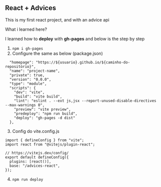 ## React + Advices

This is my first react project, and with an advice api

What i learned here?

I learned how to **deploy** with **gh-pages** and below is the step by step

1. `npm i gh-pages`
2. Configure the same as below (package.json)
```
  "homepage": "https://${usuario}.github.io/${caminho-do-repositório}",
  "name": "project-name",
  "private": true,
  "version": "0.0.0",
  "type": "module",
  "scripts": {
    "dev": "vite",
    "build": "vite build",
    "lint": "eslint . --ext js,jsx --report-unused-disable-directives --max-warnings 0",
    "preview": "vite preview",
    "predeploy": "npm run build",
    "deploy": "gh-pages -d dist"
  },
```
3. Config do vite.config.js
```
import { defineConfig } from "vite";
import react from "@vitejs/plugin-react";

// https://vitejs.dev/config/
export default defineConfig({
  plugins: [react()],
  base: "/advices-react",
});

```
4. `npm run deploy`
